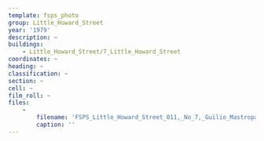 ```yaml
---
template: fsps_photo
group: Little_Howard_Street
year: '1979'
description: ~
buildings:
    - Little_Howard_Street/7_Little_Howard_Street
coordinates: ~
heading: ~
classification: ~
section: ~
cell: ~
film_roll: ~
files:
    -
        filename: 'FSPS_Little_Howard_Street_011,_No_7,_Guilio_Mastropasqua,_12-3-B,_1979.png'
        caption: ''
---
```


